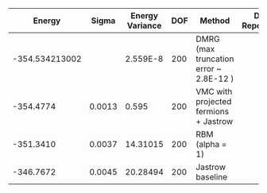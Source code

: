 | Energy         | Sigma  | Energy Variance | DOF | Method                                 | Data Repository |
|----------------|--------|-----------------|-----|----------------------------------------|-----------------|
| -354.534213002 |        | 2.559E-8        | 200 | DMRG (max truncation error ~ 2.8E-12 ) |                 |
| -354.4774      | 0.0013 | 0.595           | 200 | VMC with projected fermions + Jastrow  |                 |
| -351.3410      | 0.0037 | 14.31015        | 200 | RBM (alpha = 1)                        |                 |
| -346.7672      | 0.0045 | 20.28494        | 200 | Jastrow baseline                       |                 |
